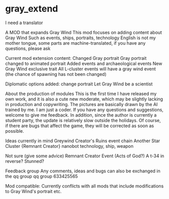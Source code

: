 # gray_extend

I need a translator

A MOD that expands Gray Wind
This mod focuses on adding content about Gray Wind
Such as events, ships, portraits, technology
English is not my mother tongue, some parts are machine-translated, if you have any questions, please ask

Current mod extension content:
Changed Gray portrait
Gray portrait changed to animated portrait
Added events and archaeological events
New Gray Wind exclusive trait
All L-cluster events will have a gray wind event (the chance of spawning has not been changed)

Diplomatic options added:
change portrait
Let Gray Wind be a scientist


About the production of modules
This is the first time I have released my own work, and it is also a cute new moderate, which may be slightly lacking in production and copywriting.
The pictures are basically drawn by the AI trained by me. I am just a coder. If you have any questions and suggestions, welcome to give me feedback. In addition, since the author is currently a student party, the update is relatively slow outside the holidays. Of course, if there are bugs that affect the game, they will be corrected as soon as possible.


Ideas currently in mind
Greywind Creator's Ruins event chain
Another Star Cluster {Remnant Creator}
nanobot technology, ship, weapon


Not sure (give some advice)
Remnant Creator Event (Acts of God?)
A t-34 in reverse?
Stunned?


Feedback group
Any comments, ideas and bugs can also be exchanged in the qq group
qq group 633425565

Mod compatible:
Currently conflicts with all mods that include modifications to Gray Wind's portrait etc.
